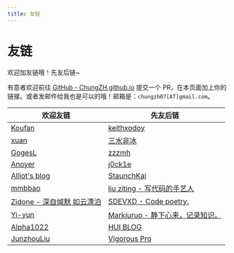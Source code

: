 ```yaml
---
title: 友链
---
```


# 友链

欢迎加友链哦！先友后链~

有意者欢迎前往 [GitHub - ChungZH.github.io](https://github.com/ChungZH/ChungZH.github.io) 提交一个 PR，在本页面加上你的链接。或者发邮件给我也是可以的哦！邮箱是：`chungzh07[AT]gmail.com`。

| 欢迎友链                                      | 先友后链                                                        |
| ----------------------------------------- | ----------------------------------------------------------- |
| [Koufan](https://keith-koufan.github.io/) | [keithxodoy](https://www.edmath.cn/)                        |
| [xuan](http://cugxuan.coding.me)          | [三水非冰](https://www.sanshuifeibing.cn)                       |
| [GogesL](https://lyq.blogd.club)          | [zzzmh](https://zzzmh.cn)                                   |
| [Anoyer](https://anoyer.cn/)              | [j0ck1e](https://blog.j0ck1e.com)                           |
| [Alliot's blog](https://www.iots.vip)     | [StaunchKai](https://staunchkai.com)                        |
| [mmbbao](https://www.mmbbao.com)          | [liu ziting - 写代码的手艺人](http://www.lihail.cn/)               |
| [Zidone - 深自缄默 如云漂泊](https://www.aye.ink) | [SDEVXD - Code poetry.](http://sdevxd.coding.me/book-blog/) |
| [Yi-yun](https://yi-yun.github.io/)       | [Markjuruo - 静下心来，记录知识。](https://markjuruo.coding.me/)      |
| [Alpha1022](https://www.alpha1022.me/)    | [HUI BLOG](https://www.aclihui.com)                         |
| [JunzhouLiu](https://liujunzhou.top/)     | [Vigorous Pro](https://www.wevg.org/)                       |